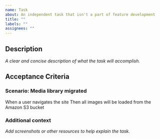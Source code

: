 ```yaml
---
name: Task
about: An independent task that isn't a part of feature development
title: ""
labels: ""
assignees: ""
---
```


## Description

_A clear and concise description of what the task will accomplish._

## Acceptance Criteria

### Scenario: Media library migrated

When a user navigates the site
Then all images will be loaded from the Amazon S3 bucket

### Additional context

_Add screenshots or other resources to help explain the task._
